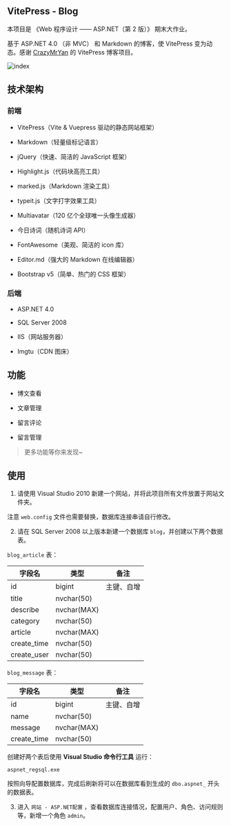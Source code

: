 ## VitePress - Blog

本项目是 《Web 程序设计 —— ASP.NET（第 2 版）》 期末大作业。

基于 ASP.NET 4.0 （非 MVC） 和 Markdown 的博客，使 VitePress 变为动态。感谢 [CrazyMrYan](https://github.com/CrazyMrYan/blog) 的 VitePress 博客项目。

![index](https://z3.ax1x.com/2021/05/29/2AiMlD.png)

## 技术架构

### 前端

- VitePress（Vite & Vuepress 驱动的静态网站框架）

- Markdown（轻量级标记语言）

- jQuery（快速、简洁的 JavaScript 框架）

- Highlight.js（代码块高亮工具）

- marked.js（Markdown 渲染工具）

- typeit.js（文字打字效果工具）

- Multiavatar（120 亿个全球唯一头像生成器）

- 今日诗词（随机诗词 API）

- FontAwesome（美观、简洁的 icon 库）

- Editor.md（强大的 Markdown 在线编辑器）

- Bootstrap v5（简单、热门的 CSS 框架）

### 后端

- ASP.NET 4.0

- SQL Server 2008

- IIS（网站服务器）

- Imgtu（CDN 图床）

## 功能

- 博文查看

- 文章管理

- 留言评论

- 留言管理

> 更多功能等你来发现~


## 使用

1. 请使用 Visual Studio 2010 新建一个网站，并将此项目所有文件放置于网站文件夹。

注意 `web.config` 文件也需要替换，数据库连接串请自行修改。

2. 请在 SQL Server 2008 以上版本新建一个数据库 `blog`，并创建以下两个数据表。

`blog_article` 表：

| 字段名      | 类型        | 备注       |
| ------------- | ------------- | ------------ |
| id          | bigint      | 主键、自增 |
| title       | nvchar(50)  |            |
| describe    | nvchar(MAX) |            |
| category    | nvchar(50)  |            |
| article     | nvchar(MAX) |            |
| create_time | nvchar(50)  |            |
| create_user | nvchar(50)  |            |

`blog_message` 表：

| 字段名      | 类型        | 备注       |
| ----------- | ----------- | ---------- |
| id          | bigint      | 主键、自增 |
| name        | nvchar(50)  |            |
| message     | nvchar(MAX) |            |
| create_time | nvchar(50)  |            |

创建好两个表后使用 **Visual Studio 命令行工具** 运行：

```shell
aspnet_regsql.exe
```

按照向导配置数据库，完成后刷新将可以在数据库看到生成的 `dbo.aspnet_` 开头的数据表。

3. 进入 `网站 - ASP.NET配置` ，查看数据库连接情况，配置用户、角色、访问规则等，新增一个角色 `admin`。
